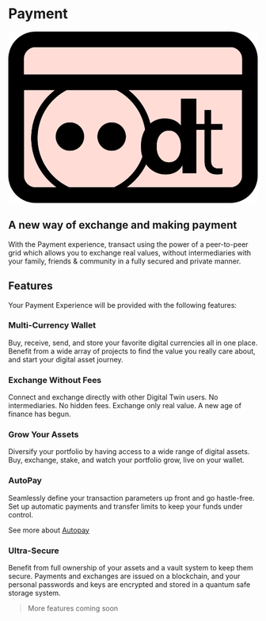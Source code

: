 # Payment 

![](img/dt_payment.png ":size=700x")

## A new way of exchange and making payment 

With the Payment experience, transact using the power of a peer-to-peer grid which allows you to exchange real values, without intermediaries with your family, friends & community in a fully secured and private manner.  

## Features

Your Payment Experience will be provided with the following features:

### Multi-Currency Wallet  
Buy, receive, send, and store your favorite digital currencies all in one place. Benefit from a wide array of projects to find the value you really care about, and start your digital asset journey. 

### Exchange Without Fees

Connect and exchange directly with other Digital Twin users. No intermediaries. No hidden fees. Exchange only real value. A new age of finance has begun.

### Grow Your Assets

Diversify your portfolio by having access to a wide range of digital assets. Buy, exchange, stake, and watch your portfolio grow, live on your wallet.

### AutoPay

Seamlessly define your transaction parameters up front and go hastle-free. Set up automatic payments and transfer limits to keep your funds under control. 

See more about [Autopay](autopay)

### Ultra-Secure

Benefit from full ownership of your assets and a vault system to keep them secure. Payments and exchanges are issued on a blockchain, and your personal passwords and keys are encrypted and stored in a quantum safe storage system.

> More features coming soon